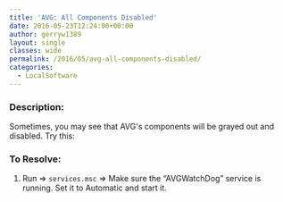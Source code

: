 ```yaml
---
title: 'AVG: All Components Disabled'
date: 2016-05-23T12:24:00+00:00
author: gerryw1389
layout: single
classes: wide
permalink: /2016/05/avg-all-components-disabled/
categories:
  - LocalSoftware
---
```

<!--more-->

### Description:

Sometimes, you may see that AVG's components will be grayed out and disabled. Try this:

### To Resolve:

1. Run => `services.msc` => Make sure the &#8220;AVGWatchDog&#8221; service is running. Set it to Automatic and start it.
